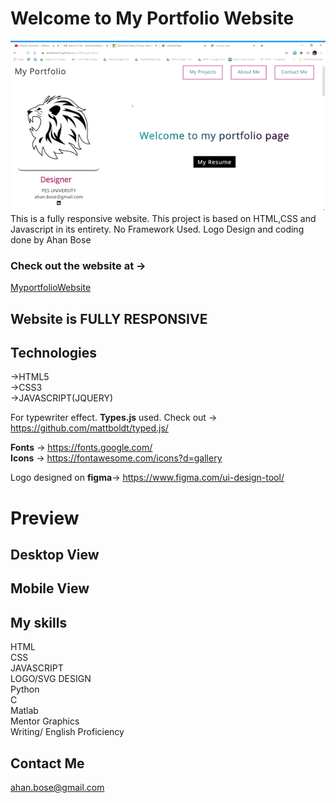 # Welcome to My Portfolio Website
![GIF](https://github.com/ahanbose18/portfolio.github.io/blob/master/ezgif.com-video-to-gif.gif)</br>
This is a fully responsive website. This project is based on HTML,CSS and Javascript in its entirety. No Framework Used. Logo Design and coding done by Ahan Bose
### Check out the website at -> 
   [MyportfolioWebsite](https://ahanbose18.github.io/portfolio.github.io/)
   
## Website is FULLY RESPONSIVE 

## Technologies

 ->HTML5</br>
 ->CSS3</br>
 ->JAVASCRIPT(JQUERY)</br>
 
 
 For typewriter effect. **Types.js** used. Check out -> https://github.com/mattboldt/typed.js/</br>
 
 **Fonts** -> https://fonts.google.com/</br>
 **Icons** -> https://fontawesome.com/icons?d=gallery</br>
 
 Logo designed on **figma**-> https://www.figma.com/ui-design-tool/</br> 
 
 # Preview
 
 ## Desktop View
 
 ## Mobile View
 
 ## My skills
 
 HTML</br>
 CSS</br>
 JAVASCRIPT</br>
 LOGO/SVG DESIGN</br>
 Python</br>
 C</br>
 Matlab</br>
 Mentor Graphics</br>
 Writing/ English Proficiency</br>
 
 ## Contact Me
   
  ahan.bose@gmail.com</br>
 

 
 
